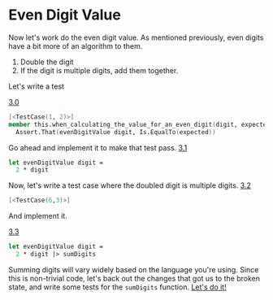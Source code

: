 # Even Digit Value

Now let's work do the even digit value. As mentioned previously, even digits have a bit more of an algorithm to them.

1. Double the digit
2. If the digit is multiple digits, add them together.

Let's write a test

[3.0](../../tree/step-3-0/example/LuhnKataExample)
```fsharp
[<TestCase(1, 2)>]
member this.when_calculating_the_value_for_an_even_digit(digit, expected) =
  Assert.That(evenDigitValue digit, Is.EqualTo(expected))
```

Go ahead and implement it to make that test pass.
[3.1](../../tree/step-3-1/example/LuhnKataExample)
```fsharp
let evenDigitValue digit =
  2 * digit
```

Now, let's write a test case where the doubled digit is multiple digits.
[3.2](../../tree/step-3-2/example/LuhnKataExample)
```fsharp
[<TestCase(6,3)>]
```

And implement it.

[3.3](../../tree/step-3-3/example/LuhnCheckerExample)
```fsharp
let evenDigitValue digit =
  2 * digit |> sumDigits
```

Summing digits will vary widely based on the language you're using. Since this is non-trivial code, let's back out the changes that got us to the broken state, and write some tests for the `sumDigits` function. [Let's do it!](step-4.md)

